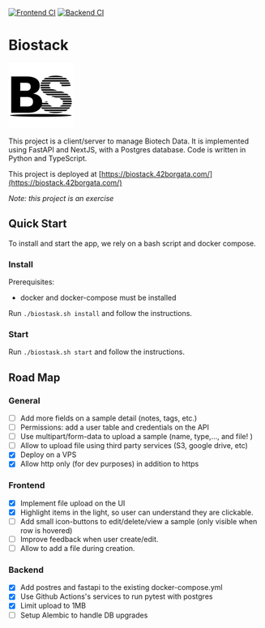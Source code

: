 
[![Frontend CI](https://github.com/berdal84/biostack/actions/workflows/node.js.yml/badge.svg)](https://github.com/berdal84/biostack/actions/workflows/node.js.yml)
[![Backend CI](https://github.com/berdal84/biostack/actions/workflows/python.yml/badge.svg)](https://github.com/berdal84/biostack/actions/workflows/python.yml)

# Biostack

<img src="https://github.com/berdal84/biostack/blob/main/frontend/public/biostack-logo.svg" height="128" />

This project is a client/server to manage Biotech Data. It is implemented using FastAPI and NextJS, with a Postgres database.
Code is written in Python and TypeScript.

This project is deployed at [https://biostack.42borgata.com/](https://biostack.42borgata.com/)

_Note: this project is an exercise_

## Quick Start

To install and start the app, we rely on a bash script and docker compose.

### Install

Prerequisites:
- docker and docker-compose must be installed

Run `./biostask.sh install` and follow the instructions.


### Start

Run `./biostask.sh start` and follow the instructions.


## Road Map

### General
- [ ] Add more fields on a sample detail (notes, tags, etc.)
- [ ] Permissions: add a user table and credentials on the API
- [ ] Use multipart/form-data to upload a sample (name, type,..., and file! )
- [ ] Allow to upload file using third party services (S3, google drive, etc)
- [x] Deploy on a VPS
- [x] Allow http only (for dev purposes) in addition to https

### Frontend
- [x] Implement file upload on the UI
- [x] Highlight items in the light, so user can understand they are clickable.
- [ ] Add small icon-buttons to edit/delete/view a sample (only visible when row is hovered)
- [ ] Improve feedback when user create/edit.
- [ ] Allow to add a file during creation.

### Backend
- [x] Add postres and fastapi to the existing docker-compose.yml
- [x] Use Github Actions's services to run pytest with postgres
- [x] Limit upload to 1MB
- [ ] Setup Alembic to handle DB upgrades
